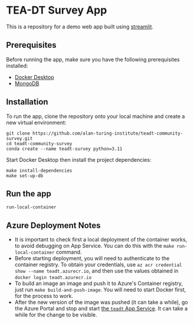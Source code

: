 # TEA-DT Survey App

This is a repository for a demo web app built using [streamlit](https://streamlit.io).


## Prerequisites

Before running the app, make sure you have the following prerequisites installed:

- [Docker Desktop](https://www.docker.com/products/docker-desktop/)
- [MongoDB](https://www.mongodb.com/try/download/community)

## Installation


To run the app, clone the repository onto your local machine and create a new virtual environment:

```shell
git clone https://github.com/alan-turing-institute/teadt-community-survey.git
cd teadt-community-survey
conda create --name teadt-survey python=3.11
```

Start Docker Desktop then install the project dependencies:

```shell
make install-dependencies
make set-up-db
```


## Run the app 

```shell
run-local-container
```

## Azure Deployment Notes

- It is important to check first a local deployment of the container works, to avoid debugging on App Service. You can do this with the `make run-local-container` command. 
- Before starting deployment, you will need to authenticate to the container registry. To obtain your credentials, use `az acr credential show --name teadt.azurecr.io`, and then use the values obtained in `docker login teadt.azurecr.io`
- To build an image an image and push it to Azure's Container registry, just run `make build-and-push-image`.
You will need to start Docker first, for the process to work.
- After the new version of the image was pushed (it can take a while), go the Azure Portal and stop and start [the `teadt` App Service](https://learn.microsoft.com/en-us/azure/spring-apps/enterprise/how-to-start-stop-delete?tabs=azure-portal). It can take a while for the change to be visible.
